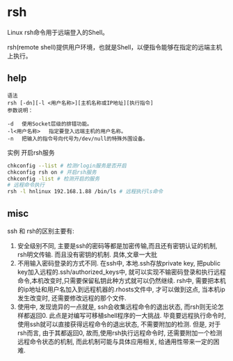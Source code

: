 # rsh


Linux rsh命令用于远端登入的Shell。

rsh(remote shell)提供用户环境，也就是Shell，以便指令能够在指定的远端主机上执行。
## help

```
语法
rsh [-dn][-l <用户名称>][主机名称或IP地址][执行指令]
参数说明：

-d 　使用Socket层级的排错功能。
-l<用户名称> 　指定要登入远端主机的用户名称。
-n 　把输入的指令号向代号为/dev/null的特殊外围设备。
```
实例
开启rsh服务
``` bash
chkconfig --list # 检测rlogin服务是否开启
chkconfig rsh on # 开启rsh服务
chkconfig -list # 检测开启的服务
# 远程命令执行
rsh -l hnlinux 192.168.1.88 /bin/ls # 远程执行ls命令
```
## misc
ssh 和 rsh的区别主要有: 

1. 安全级别不同, 主要是ssh的密码等都是加密传输,而且还有密钥认证的机制, rsh明文传输. 而且没有密钥的机制. 具体,文章一大批 
2. 不用输入密码登录的方式不同. 在ssh中, 本地.ssh存放private key, 把public key加入远程的.ssh/authorized_keys中, 就可以实现不输密码登录和执行远程命令,本机改变时,只需要保留私钥此种方式就可以仍然继续. rsh中, 需要把本机的ip地址和用户名加入到远程机器的.rhosts文件中, 才可以做到这点, 当本机ip发生改变时, 还需要修改远程的那个文件. 
3. 使用中, 发现诡异的一点就是, ssh会收集远程命令的退出状态, 而rsh则无论怎样都返回0. 此点是对编写可移植shell程序的一大挑战. 毕竟要远程执行命令时,使用ssh就可以直接获得远程命令的退出状态, 不需要附加的检测. 但是, 对于rsh而言, 由于其都返回0, 故而,使用rsh执行远程命令时, 还需要附加一个检测远程命令状态的机制, 而此机制可能与具体应用相关, 给通用性带来一定的困难. 



